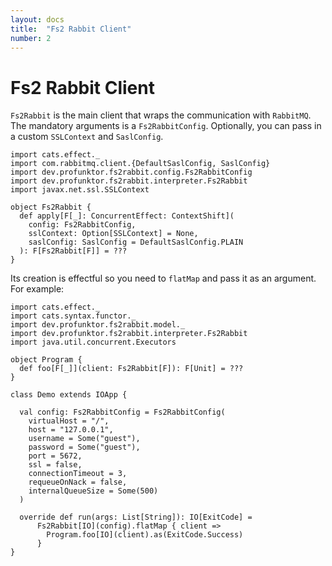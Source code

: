 ```yaml
---
layout: docs
title:  "Fs2 Rabbit Client"
number: 2
---
```


# Fs2 Rabbit Client

`Fs2Rabbit` is the main client that wraps the communication  with `RabbitMQ`. The mandatory arguments is a `Fs2RabbitConfig`. Optionally, you can pass in a custom `SSLContext` and `SaslConfig`.

```tut:book:silent
import cats.effect._
import com.rabbitmq.client.{DefaultSaslConfig, SaslConfig}
import dev.profunktor.fs2rabbit.config.Fs2RabbitConfig
import dev.profunktor.fs2rabbit.interpreter.Fs2Rabbit
import javax.net.ssl.SSLContext

object Fs2Rabbit {
  def apply[F[_]: ConcurrentEffect: ContextShift](
    config: Fs2RabbitConfig,
    sslContext: Option[SSLContext] = None,
    saslConfig: SaslConfig = DefaultSaslConfig.PLAIN
  ): F[Fs2Rabbit[F]] = ???
}
```

Its creation is effectful so you need to `flatMap` and pass it as an argument. For example:

```tut:book:silent
import cats.effect._
import cats.syntax.functor._
import dev.profunktor.fs2rabbit.model._
import dev.profunktor.fs2rabbit.interpreter.Fs2Rabbit
import java.util.concurrent.Executors

object Program {
  def foo[F[_]](client: Fs2Rabbit[F]): F[Unit] = ???
}

class Demo extends IOApp {

  val config: Fs2RabbitConfig = Fs2RabbitConfig(
    virtualHost = "/",
    host = "127.0.0.1",
    username = Some("guest"),
    password = Some("guest"),
    port = 5672,
    ssl = false,
    connectionTimeout = 3,
    requeueOnNack = false,
    internalQueueSize = Some(500)
  )

  override def run(args: List[String]): IO[ExitCode] =
      Fs2Rabbit[IO](config).flatMap { client =>
        Program.foo[IO](client).as(ExitCode.Success)
      }
}
```

